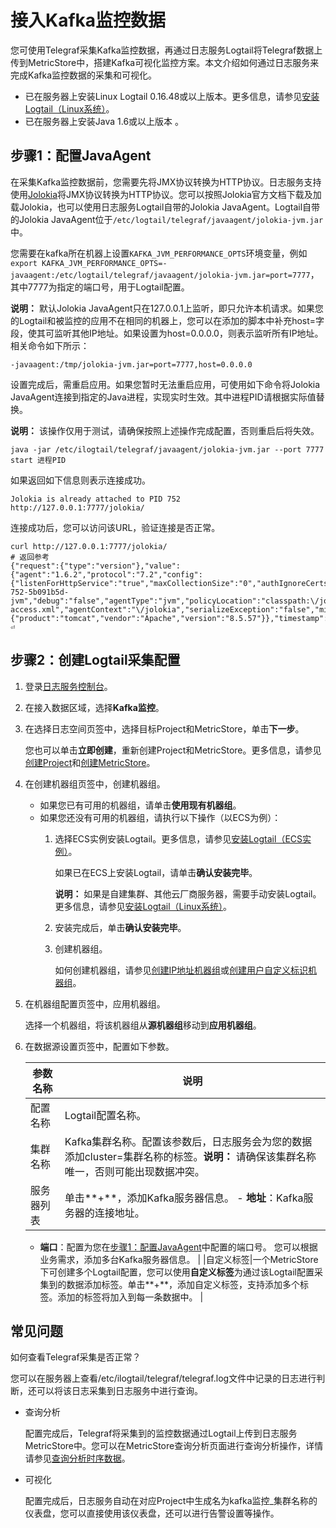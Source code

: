 # 接入Kafka监控数据

您可使用Telegraf采集Kafka监控数据，再通过日志服务Logtail将Telegraf数据上传到MetricStore中，搭建Kafka可视化监控方案。本文介绍如何通过日志服务来完成Kafka监控数据的采集和可视化。

-   已在服务器上安装Linux Logtail 0.16.48或以上版本。更多信息，请参见[安装Logtail（Linux系统）](/cn.zh-CN/数据采集/Logtail采集/安装/安装Logtail（Linux系统）.md)。
-   已在服务器上安装Java 1.6或以上版本 。

## 步骤1：配置JavaAgent

在采集Kafka监控数据前，您需要先将JMX协议转换为HTTP协议。日志服务支持使用[Jolokia](https://jolokia.org/)将JMX协议转换为HTTP协议。您可以按照Jolokia官方文档下载及加载Jolokia，也可以使用日志服务Logtail自带的Jolokia JavaAgent。Logtail自带的Jolokia JavaAgent位于`/etc/logtail/telegraf/javaagent/jolokia-jvm.jar`中。

您需要在kafka所在机器上设置`KAFKA_JVM_PERFORMANCE_OPTS`环境变量，例如`export KAFKA_JVM_PERFORMANCE_OPTS=-javaagent:/etc/logtail/telegraf/javaagent/jolokia-jvm.jar=port=7777`，其中7777为指定的端口号，用于Logtail配置。

**说明：** 默认Jolokia JavaAgent只在127.0.0.1上监听，即只允许本机请求。如果您的Logtail和被监控的应用不在相同的机器上，您可以在添加的脚本中补充host=字段，使其可监听其他IP地址。如果设置为host=0.0.0.0，则表示监听所有IP地址。相关命令如下所示：

```
-javaagent:/tmp/jolokia-jvm.jar=port=7777,host=0.0.0.0
```

设置完成后，需重启应用。如果您暂时无法重启应用，可使用如下命令将Jolokia JavaAgent连接到指定的Java进程，实现实时生效。其中进程PID请根据实际值替换。

**说明：** 该操作仅用于测试，请确保按照上述操作完成配置，否则重启后将失效。

```
java -jar /etc/ilogtail/telegraf/javaagent/jolokia-jvm.jar --port 7777 start 进程PID
```

如果返回如下信息则表示连接成功。

```
Jolokia is already attached to PID 752
http://127.0.0.1:7777/jolokia/
```

连接成功后，您可以访问该URL，验证连接是否正常。

```
curl http://127.0.0.1:7777/jolokia/
# 返回参考
{"request":{"type":"version"},"value":{"agent":"1.6.2","protocol":"7.2","config":{"listenForHttpService":"true","maxCollectionSize":"0","authIgnoreCerts":"false","agentId":"30.43.124.186-752-5b091b5d-jvm","debug":"false","agentType":"jvm","policyLocation":"classpath:\/jolokia-access.xml","agentContext":"\/jolokia","serializeException":"false","mimeType":"text\/plain","maxDepth":"15","authMode":"basic","authMatch":"any","discoveryEnabled":"true","streaming":"true","canonicalNaming":"true","historyMaxEntries":"10","allowErrorDetails":"true","allowDnsReverseLookup":"true","realm":"jolokia","includeStackTrace":"true","maxObjects":"0","useRestrictorService":"false","debugMaxEntries":"100"},"info":{"product":"tomcat","vendor":"Apache","version":"8.5.57"}},"timestamp":1602663330,"status":200}⏎
```

## 步骤2：创建Logtail采集配置

1.  登录[日志服务控制台](https://sls.console.aliyun.com)。

2.  在接入数据区域，选择**Kafka监控**。

3.  在选择日志空间页签中，选择目标Project和MetricStore，单击**下一步**。

    您也可以单击**立即创建**，重新创建Project和MetricStore。更多信息，请参见[创建Project](/cn.zh-CN/数据采集/准备工作/管理Project.md)和[创建MetricStore](/cn.zh-CN/时序存储/管理MetricStore.md)。

4.  在创建机器组页签中，创建机器组。

    -   如果您已有可用的机器组，请单击**使用现有机器组**。
    -   如果您还没有可用的机器组，请执行以下操作（以ECS为例）：
        1.  选择ECS实例安装Logtail。更多信息，请参见[安装Logtail（ECS实例）](/cn.zh-CN/数据采集/Logtail采集/安装/安装Logtail（ECS实例）.md)。

            如果已在ECS上安装Logtail，请单击**确认安装完毕**。

            **说明：** 如果是自建集群、其他云厂商服务器，需要手动安装Logtail。更多信息，请参见[安装Logtail（Linux系统）](/cn.zh-CN/数据采集/Logtail采集/安装/安装Logtail（Linux系统）.md#)。

        2.  安装完成后，单击**确认安装完毕**。
        3.  创建机器组。

            如何创建机器组，请参见[创建IP地址机器组](/cn.zh-CN/数据采集/Logtail采集/机器组/创建IP地址机器组.md)或[创建用户自定义标识机器组](/cn.zh-CN/数据采集/Logtail采集/机器组/创建用户自定义标识机器组.md)。

5.  在机器组配置页签中，应用机器组。

    选择一个机器组，将该机器组从**源机器组**移动到**应用机器组**。

6.  在数据源设置页签中，配置如下参数。

    |参数名称|说明|
    |----|--|
    |配置名称|Logtail配置名称。|
    |集群名称|Kafka集群名称。配置该参数后，日志服务会为您的数据添加cluster=集群名称的标签。**说明：** 请确保该集群名称唯一，否则可能出现数据冲突。 |
    |服务器列表|单击**+**，添加Kafka服务器信息。    -   **地址**：Kafka服务器的连接地址。
    -   **端口**：配置为您在[步骤1：配置JavaAgent](#section_uj1_fpu_0rx)中配置的端口号。
您可以根据业务需求，添加多台Kafka服务器信息。 |
    |自定义标签|一个MetricStore下可创建多个Logtail配置，您可以使用**自定义标签**为通过该Logtail配置采集到的数据添加标签。单击**+**，添加自定义标签，支持添加多个标签。添加的标签将加入到每一条数据中。 |


## 常见问题

如何查看Telegraf采集是否正常？

您可以在服务器上查看/etc/ilogtail/telegraf/telegraf.log文件中记录的日志进行判断，还可以将该日志采集到日志服务中进行查询。

-   查询分析

    配置完成后，Telegraf将采集到的监控数据通过Logtail上传到日志服务MetricStore中。您可以在MetricStore查询分析页面进行查询分析操作，详情请参见[查询分析时序数据](/cn.zh-CN/时序存储/查询与分析/查询分析时序数据.md)。

-   可视化

    配置完成后，日志服务自动在对应Project中生成名为kafka监控\_集群名称的仪表盘，您可以直接使用该仪表盘，还可以进行告警设置等操作。


